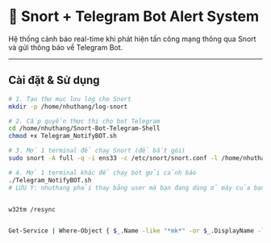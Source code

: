 # 🚨 Snort + Telegram Bot Alert System

Hệ thống cảnh báo real-time khi phát hiện tấn công mạng thông qua Snort và gửi thông báo về Telegram Bot.

---

## Cài đặt & Sử dụng

```bash
# 1. Tạo thư mục lưu log cho Snort
mkdir -p /home/nhuthang/log-snort

# 2. Cấp quyền thực thi cho bot Telegram
cd /home/nhuthang/Snort-Bot-Telegram-Shell
chmod +x Telegram_NotifyBOT.sh

# 3. Mở 1 terminal để chạy Snort (để bắt gói)
sudo snort -A full -q -i ens33 -c /etc/snort/snort.conf -l /home/nhuthang/log-snort

# 4. Mở 1 terminal khác để chạy bot gửi cảnh báo
./Telegram_NotifyBOT.sh
# LƯU Ý: nhuthang phải thay bằng user mà bạn đang dùng ở máy của bạn.


w32tm /resync


Get-Service | Where-Object { $_.Name -like "*mk*" -or $_.DisplayName -like "*mk*" }
